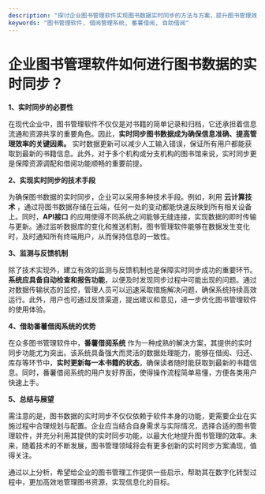```yaml
---
description: "探讨企业图书管理软件实现图书数据实时同步的方法与方案，提升图书管理效率。"
keywords: "图书管理软件, 借阅管理系统, 番薯借阅, 自助借阅"
---
```

# 企业图书管理软件如何进行图书数据的实时同步？

**1、实时同步的必要性**

在现代企业中，图书管理软件不仅仅是对书籍的简单记录和归档，它还承担着信息流通和资源共享的重要角色。因此，**实时同步图书数据成为确保信息准确、提高管理效率的关键因素。** 实时数据更新可以减少人工输入错误，保证所有用户都能获取到最新的书籍信息。此外，对于多个机构或分支机构的图书馆来说，实时同步更是保障资源调配和借阅功能顺畅的重要前提。

**2、实现实时同步的技术手段**

为确保图书数据的实时同步，企业可以采用多种技术手段。例如，利用 **云计算技术** ，通过将图书数据存储在云端，任何一处的变动都能快速反映到所有相关设备上。同时，**API接口** 的应用使得不同系统之间能够无缝连接，实现数据的即时传输与更新。通过监听数据库的变化和推送机制，图书管理软件能够在数据发生变化时，及时通知所有终端用户，从而保持信息的一致性。

**3、监测与反馈机制**

除了技术实现外，建立有效的监测与反馈机制也是保障实时同步成功的重要环节。**系统应具备自动检查和报告功能**，以便及时发现同步过程中可能出现的问题。通过对数据传输状态的监控，管理人员可以迅速采取措施解决问题，确保系统持续高效运行。此外，用户也可通过反馈渠道，提出建议和意见，进一步优化图书管理软件的使用体验。

**4、借助番薯借阅系统的优势**

在众多图书管理软件中，**番薯借阅系统** 作为一种成熟的解决方案，其提供的实时同步功能尤为突出。该系统具备强大而灵活的数据处理能力，能够在借阅、归还、库存等环节中，**实时更新每一本书籍的状态**，确保读者随时能获取到最新的书籍信息。同时，番薯借阅系统的用户友好界面，使得操作流程简单易懂，方便各类用户快速上手。

**5、总结与展望**

需注意的是，图书数据的实时同步不仅仅依赖于软件本身的功能，更需要企业在实施过程中合理规划与配置。企业应当结合自身需求与实际情况，选择合适的图书管理软件，并充分利用其提供的实时同步功能，以最大化地提升图书管理的效率。未来，随着技术的不断发展，图书管理领域将会有更多创新的实时同步方案涌现，值得关注。

通过以上分析，希望给企业的图书管理工作提供一些启示，帮助其在数字化转型过程中，更加高效地管理图书资源，实现信息化的目标。
